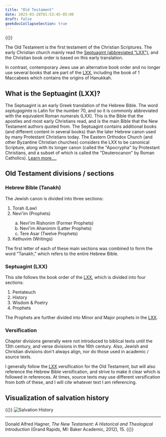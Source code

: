 ```yaml
---
title: "Old Testament"
date: 2023-03-28T01:53:45-05:00
draft: false
geekdocCollapseSection: true
---
```


{{<toc>}}

The Old Testament is the first testament of the Christian Scriptures. The early Christian church mainly read the [Septuagint (abbreviated "LXX")](#what-is-the-septuagint-lxx), and the Christian book order is based on this early translation.

In contrast, contemporary Jews use an alternative book order and no longer use several books that are part of the [LXX](#what-is-the-septuagint-lxx), including the book of 1 Maccabees which contains the origins of Hanukkah.

## What is the Septuagint (LXX)?

The Septuagint is an early Greek translation of the Hebrew Bible. The word *septugaginta* is Latin for the number 70, and so it is commonly abbreviated with the equivalent Roman numerals (LXX). This is the Bible that the apostles and most early Christians read, and is the main Bible that the New Testament authors quoted from. The Septuagint contains additional books (and different content in several books) than the later Hebrew canon used by many Protestant Christians today. The Eastern Orthodox Church (and other Byzantine Christian churches) considers the LXX to be canonical Scripture, along with its longer canon (called the "Apocrypha" by Protestant Christians, and a subset of which is called the "Deuterocanon" by Roman Catholics). [Learn more....](https://theorthodoxfaith.com/article/the-bible-of-the-early-church/)

## Old Testament divisions / sections

### Hebrew Bible (Tanakh)

The Jewish canon is divided into three sections:

<ol>
<li>Torah (Law)</li>
<li>Nevi'im (Prophets)</li>
<ol type="a">
  <li>Nevi'im Rishonim (Former Prophets)</li>
  <li>Nevi'im Aharonim (Latter Prophets)</li>
  <li>Tere Asar (Twelve Prophets)</li>
</ol>
<li>Kethuvim (Writings)</li>
</ol>

The first letter of each of these main sections was combined to form the word "Tanakh," which refers to the entire Hebrew Bible.

### Septuagint (LXX)

This site follows the book order of the [LXX](#what-is-the-septuagint-lxx), which is divided into four sections:

1. Pentateuch
2. History
3. Wisdom & Poetry
4. Prophets

The Prophets are further divided into Minor and Major prophets in the [LXX](#what-is-the-septuagint-lxx).

### Versification

Chapter divisions generally were not introduced to biblical texts until the 13th century, and verse divisions in the 16th century. Also, Jewish and Christian divisions don't always align, nor do those used in academic / source texts.

I generally follow the [LXX](#what-is-the-septuagint-lxx) versification for the Old Testament, but will also reference the Hebrew Bible versification, and strive to make it clear which is followed in references. At times, source texts may use different versification from both of these, and I will cite whatever text I am referencing.

## Visualization of salvation history

{{<hint type=note icon=gdoc_keyboard_arrow_right title="Quote">}}
![Salvation History](/img/salvation_history.jpg)

---

Donald Alfred Hagner, *The New Testament: A Historical and Theological Introduction* (Grand Rapids, MI: Baker Academic, 2012), 15.
{{</hint>}}
